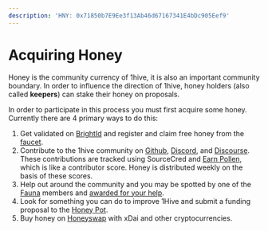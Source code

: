 ```yaml
---
description: 'HNY: 0x71850b7E9Ee3f13Ab46d67167341E4bDc905Eef9'
---
```


# Acquiring Honey

Honey is the community currency of 1hive, it is also an important community boundary. In order to influence the direction of 1hive, honey holders \(also called **keepers**\) can stake their honey on proposals.

In order to participate in this process you must first acquire some honey. Currently there are 4 primary ways to do this:

1. Get validated on [BrightId](../../guides/brightid.md) and register and claim free honey from the [faucet](https://faucet.1hive.org/#/). 
2. Contribute to the 1hive community on [Github](https://github.com/1Hive), [Discord](https://discord.com/invite/P4rRDUKTAU), and [Discourse](https://forum.1hive.org/). These contributions are tracked using SourceCred and [Earn Pollen](earn-pollen.md), which is like a contributor score. Honey is distributed weekly on the basis of these scores. 
3. Help out around the community and you may be spotted by one of the [Fauna](../../community/swarms/fauna.md) members and [awarded for your help](fauna-awards.md). 
4. Look for something you can do to improve 1Hive and submit a funding proposal to the [Honey Pot](../../projects/honey-pot/). 
5. Buy honey on [Honeyswap](https://honeyswap.org/#/swap) with xDai and other cryptocurrencies.

